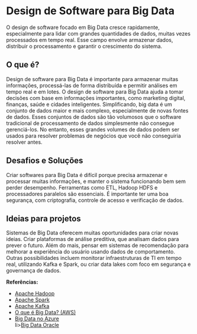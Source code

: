 <h1>Design de Software para Big Data</h1>

<p>O design de software focado em Big Data cresce rapidamente, especialmente para lidar com grandes quantidades de dados, muitas vezes processados em tempo real. Esse campo envolve armazenar dados, distribuir o processamento e garantir o crescimento do sistema.</p>

<h2>O que é?</h2>
<p>Design de software para Big Data é importante para armazenar muitas informações, processá-las de forma distribuída e permitir análises em tempo real e em lotes. O design de software para Big Data ajuda a tomar decisões com base em informações importantes, como marketing digital, finanças, saúde e cidades inteligentes. Simplificando, big data é um conjunto de dados maior e mais complexo, especialmente de novas fontes de dados. Esses conjuntos de dados são tão volumosos que o software tradicional de processamento de dados simplesmente não consegue gerenciá-los. No entanto, esses grandes volumes de dados podem ser usados para resolver problemas de negócios que você não conseguiria resolver antes.</p>

<h2>Desafios e Soluções</h2>
<p>Criar softwares para Big Data é difícil porque precisa armazenar e processar muitas informações, e manter o sistema funcionando bem sem perder desempenho. Ferramentas como ETL, Hadoop HDFS e processadores paralelos são essenciais. É importante ter uma boa segurança, com criptografia, controle de acesso e verificação de dados.</p>

<h2>Ideias para projetos</h2>
<p>Sistemas de Big Data oferecem muitas oportunidades para criar novas ideias. Criar plataformas de análise preditiva, que analisam dados para prever o futuro. Além do mais, pensar em sistemas de recomendação para melhorar a experiência do usuário usando dados de comportamento. Outras possibilidades incluem monitorar infraestruturas de TI em tempo real, utilizando Kafka e Spark, ou criar data lakes com foco em segurança e governança de dados.</p>


<p><strong>Referências:</strong></p>
<ul>
    <li><a href="https://hadoop.apache.org/">Apache Hadoop</a></li>
    <li><a href="https://spark.apache.org/">Apache Spark</a></li>
    <li><a href="https://kafka.apache.org/">Apache Kafka</a></li>
    <li><a href="https://aws.amazon.com/what-is-big-data/">O que é Big Data? (AWS)</a></li>
    <li><a href="https://azure.microsoft.com/en-us/overview/what-is-big-data/">Big Data no Azure</a></li>
    li><a href="https://www.oracle.com/br/big-data/what-is-big-data/">Big Data Oracle</a></li>
</ul>
